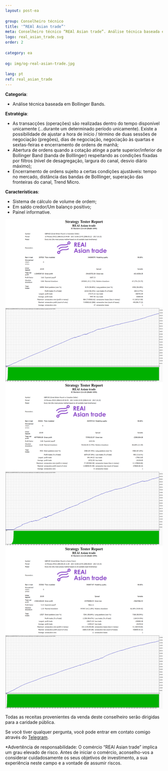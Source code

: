 ```yaml
---
layout: post-ea

group: Сonselheiro técnico
title: '“REAl Asian trade”'
meta: Сonselheiro técnico “REAl Asian trade”. Análise técnica baseada em Bollinger Bands. Todas as receitas provenientes da venda deste conselheiro serão dirigidas para a caridade pública.
logo: real_asian_trade.svg
order: 2

category: ea

og: img/og-real-asian-trade.jpg

lang: pt
ref: real_asian_trade
---
```


**Categoria**:
  - Análise técnica baseada em Bollinger Bands.

**Estratégia**:
  - As transacções (operações) são realizadas dentro do tempo disponível unicamente (...durante um determinado período unicamente). Existe a possibilidade de ajustar a hora de início / término de duas sessões de negociação (pregões), dias de negociação, negociação às quartas e sextas-feiras e encerramento de ordens de manhã;
  - Abertura de ordens quando a cotação atinge a parte superior/inferior de Bollinger Band (banda de Bolllinger) respeitando as condições fixadas por filtros (nível de desagregação, largura do canal, desvio diário máximo);
  - Encerramento de ordens sujeito a certas condições ajustáveis: tempo no mercado, distância das bandas de Bolllinger, superação das fronteiras do canal, Trend Micro.

**Características**:
  - Sistema de cálculo de volume de ordem;
  - Em saldo credor/Um balanço positivo;
  - Painel informative.

<a data-fancybox="gallery" href="/img/ea/en/GBPAUD_Strategy_Tester_Report_REAl_Asian_trade_(ENG).png"><img src="/img/ea/en/GBPAUD_Strategy_Tester_Report_REAl_Asian_trade_(ENG).png" alt=""></a>
<a data-fancybox="gallery" href="/img/ea/en/GBPAUD_Strategy_Tester_Report_Graph_REAl_Asian_trade_(ENG).png"><img src="/img/ea/en/GBPAUD_Strategy_Tester_Report_Graph_REAl_Asian_trade_(ENG).png" alt=""></a>
<a data-fancybox="gallery" href="/img/ea/en/GBPCAD_Strategy_Tester_Report_REAl_Asian_trade_(ENG).png"><img src="/img/ea/en/GBPCAD_Strategy_Tester_Report_REAl_Asian_trade_(ENG).png" alt=""></a>
<a data-fancybox="gallery" href="/img/ea/en/GBPCAD_Strategy_Tester_Report_Graph_REAl_Asian_trade_(ENG).png"><img src="/img/ea/en/GBPCAD_Strategy_Tester_Report_Graph_REAl_Asian_trade_(ENG).png" alt=""></a>
<a data-fancybox="gallery" href="/img/ea/en/GBPCHF_Strategy_Tester_Report_REAl_Asian_trade_(ENG).png"><img src="/img/ea/en/GBPCHF_Strategy_Tester_Report_REAl_Asian_trade_(ENG).png" alt=""></a>
<a data-fancybox="gallery" href="/img/ea/en/GBPCHF_Strategy_Tester_Report_Graph_REAl_Asian_trade_(ENG).png"><img src="/img/ea/en/GBPCHF_Strategy_Tester_Report_Graph_REAl_Asian_trade_(ENG).png" alt=""></a>


Todas as receitas provenientes da venda deste conselheiro serão dirigidas para a caridade pública.

Se você tiver qualquer pergunta, você pode entrar em contato comigo através do <a href="https://t.me/chutkoy" target="_blank">Telegram</a>. 

*Advertência de responsabilidade: O comércio “REAl Asian trade” implica um grau elevado de risco. Antes de iniciar o comércio, aconselho-vos a considerar cuidadosamente os seus objetivos de investimento, a sua experiência neste campo e a vontade de assumir riscos.
